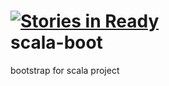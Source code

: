 [![Stories in Ready](https://badge.waffle.io/daewon/scala-boot.png?label=ready)](https://waffle.io/daewon/scala-boot)  
scala-boot
==========
bootstrap for scala project
